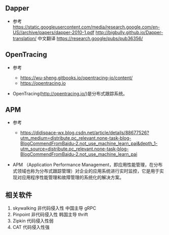 ## Dapper
- 参考
https://static.googleusercontent.com/media/research.google.com/en-US//archive/papers/dapper-2010-1.pdf
http://bigbully.github.io/Dapper-translation/ 中文翻译
https://research.google/pubs/pub36356/



## OpenTracing
- 参考  
    - https://wu-sheng.gitbooks.io/opentracing-io/content/
    - https://opentracing.io

- OpenTracing(http://opentracing.io/)是分布式跟踪系统。
## APM
- 参考
    - https://didispace-wx.blog.csdn.net/article/details/88677526?utm_medium=distribute.pc_relevant.none-task-blog-BlogCommendFromBaidu-2.not_use_machine_learn_pai&depth_1-utm_source=distribute.pc_relevant.none-task-blog-BlogCommendFromBaidu-2.not_use_machine_learn_pai

- APM （Application Performance Management，即应用性能管理，在分布式领域也称为分布式跟踪管理）对企业的应用系统进行实时监控，它是用于实现对应用程序性能管理和故障管理的系统化的解决方案。

## 相关软件
1. skywalking 非代码侵入性 中国主导 gRPC
2. Pinpoint 非代码侵入性 韩国主导 thrift
3. Zipkin 代码侵入性弱
4. CAT 代码侵入性强
